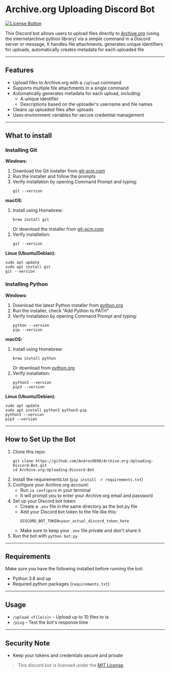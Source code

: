 [License Button]: https://img.shields.io/badge/License-MIT-blue
[License Link]: https://github.com/Andres9890/ia-Uploading-Discord-Bot/blob/main/LICENSE 'MIT License.'


# Archive.org Uploading Discord Bot

[![License Button]][License Link]

This Discord bot allows users to upload files directly to [Archive.org](https://archive.org) (using the internetarchive python library) via a simple command in a Discord server or message, It handles file attachments, generates unique identifiers for uploads, automatically creates metadata for each uploaded file

---

## Features

- Upload files to Archive.org with a `/upload` command
- Supports multiple file attachments in a single command
- Automatically generates metadata for each upload, including:
  - A unique identifier
  - Descriptions based on the uploader's username and file names
- Cleans up uploaded files after uploads
- Uses environment variables for secure credential management

---

## What to install

### Installing Git

**Windows:**
1. Download the Git installer from [git-scm.com](https://git-scm.com/download/win)
2. Run the installer and follow the prompts
3. Verify installation by opening Command Prompt and typing:
   ```
   git --version
   ```

**macOS:**
1. Install using Homebrew:
   ```
   brew install git
   ```
   Or download the installer from [git-scm.com](https://git-scm.com/download/mac)
2. Verify installation:
   ```
   git --version
   ```

**Linux (Ubuntu/Debian):**
```
sudo apt update
sudo apt install git
git --version
```

### Installing Python

**Windows:**
1. Download the latest Python installer from [python.org](https://www.python.org/downloads/)
2. Run the installer, check "Add Python to PATH"
3. Verify installation by opening Command Prompt and typing:
   ```
   python --version
   pip --version
   ```

**macOS:**
1. Install using Homebrew:
   ```
   brew install python
   ```
   Or download from [python.org](https://www.python.org/downloads/)
2. Verify installation:
   ```
   python3 --version
   pip3 --version
   ```

**Linux (Ubuntu/Debian):**
```
sudo apt update
sudo apt install python3 python3-pip
python3 --version
pip3 --version
```

---

## How to Set Up the Bot

1. Clone this repo:
   ```
   git clone https://github.com/Andres9890/Archive.org-Uploading-Discord-Bot.git
   cd Archive.org-Uploading-Discord-Bot
   ```
3. Install the requirements.txt (`pip install -r requirements.txt`)
4. Configure your Archive.org account:
   - Run `ia configure` in your terminal
   - It will prompt you to enter your Archive.org email and password
5. Set up your Discord bot token:
   - Create a `.env` file in the same directory as the bot.py file
   - Add your Discord bot token to the file like this:
     ```
     DISCORD_BOT_TOKEN=your_actual_discord_token_here
     ```
   - Make sure to keep your `.env` file private and don't share it
6. Run the bot with `python bot.py`

---

## Requirements

Make sure you have the following installed before running the bot:

- Python 3.8 and up
- Required python packages (`requirements.txt`)

---

## Usage

- `/upload <file(s)>` - Upload up to 10 files to ia
- `/ping` - Test the bot's response time

---

## Security Note

- Keep your tokens and credentials secure and private

> This discord bot is licensed under the [MIT License](https://github.com/Andres9890/Archive.org-Uploading-Discord-Bot/blob/main/LICENSE).
